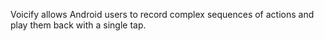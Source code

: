 Voicify allows Android users to record complex sequences of actions and play them back with a single tap.